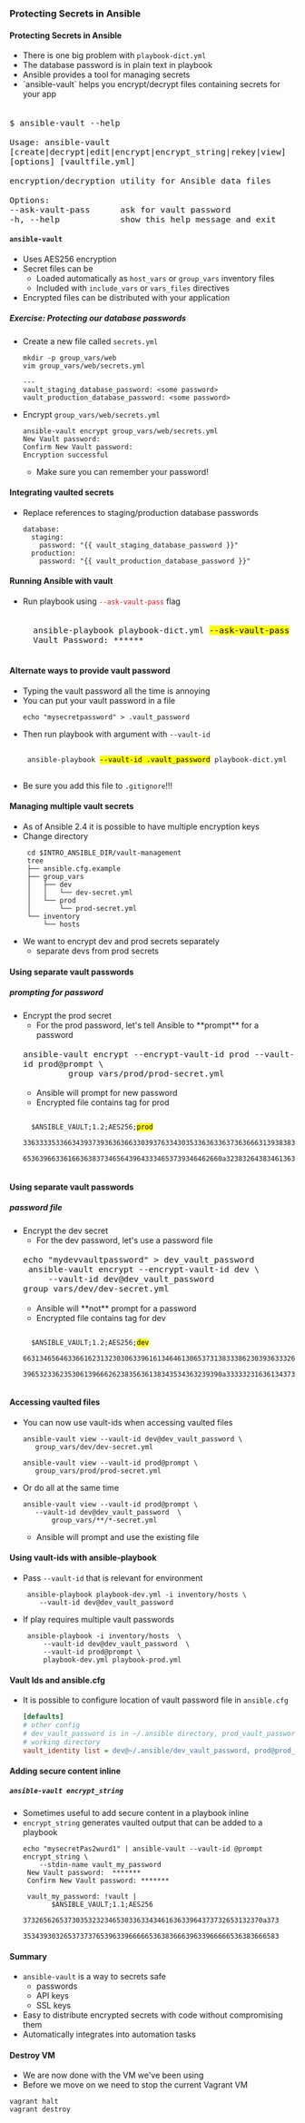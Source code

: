 ### Protecting Secrets in Ansible


#### Protecting Secrets in Ansible

* There is one big problem with <!-- .element: class="fragment" data-fragment-index="0" -->`playbook-dict.yml`
* The database password is in plain text in playbook <!-- .element: class="fragment" data-fragment-index="1" -->
* Ansible provides a tool for managing secrets <!-- .element: class="fragment" data-fragment-index="2" -->
* <!-- .element: class="fragment" data-fragment-index="3" -->`ansible-vault` helps you encrypt/decrypt files containing secrets for your app

<pre class="fragment" data-fragment-index="4" style="font-size:13pt;"><code data-trim>
$ ansible-vault --help

Usage: ansible-vault [create|decrypt|edit|encrypt|encrypt_string|rekey|view] [options] [vaultfile.yml]

encryption/decryption utility for Ansible data files

Options:
--ask-vault-pass      ask for vault password
-h, --help            show this help message and exit
</code></pre>



#### `ansible-vault`

* Uses AES256 encryption
* Secret files can be
   * Loaded automatically as `host_vars` or `group_vars` inventory files
   * Included with `include_vars` or `vars_files` directives
* Encrypted files can be distributed with your application



##### Exercise: Protecting our database passwords
* Create a new file called `secrets.yml`
   ```
   mkdir -p group_vars/web
   vim group_vars/web/secrets.yml
   ```
   ```
   ---
   vault_staging_database_password: <some password>
   vault_production_database_password: <some password>
   ```
   <!-- .element: style="font-size:12pt;"  -->
* Encrypt `group_vars/web/secrets.yml`
   ```
   ansible-vault encrypt group_vars/web/secrets.yml
   New Vault password: 
   Confirm New Vault password: 
   Encryption successful

   ```
   <!-- .element: style="font-size:12pt;"  -->
   * Make sure you can remember your password!



#### Integrating vaulted secrets
* Replace references to staging/production database passwords
   ```
   database:
     staging:
       password: "{{ vault_staging_database_password }}"
     production:
       password: "{{ vault_production_database_password }}"
   ```



#### Running Ansible with vault
* Run playbook using <code style="color:red;">--ask-vault-pass</code> flag
   <pre style="font-size:13pt;"><code data-trim data-noescape>
    ansible-playbook playbook-dict.yml <mark>--ask-vault-pass</mark>
    Vault Password: ******
   </code></pre>



#### Alternate ways to provide vault password
* Typing the vault password all the time is annoying <!-- .element: class="fragment" data-fragment-index="0" -->
* You can put your vault password in a file <!-- .element: class="fragment" data-fragment-index="1" -->
   ```
   echo "mysecretpassword" > .vault_password
   ```
* Then run playbook with argument with <!-- .element: class="fragment" data-fragment-index="3" -->`--vault-id`
   <pre style="font-size:11pt;"><code class="shell" data-trim data-noescape>
   ansible-playbook <mark>--vault-id .vault_password</mark> playbook-dict.yml
   </code></pre>
* Be sure you add this file to <!-- .element: class="fragment" data-fragment-index="4" -->`.gitignore`!!!


#### Managing multiple vault secrets
* As of Ansible 2.4 it is possible to have multiple encryption keys
* <!-- .element: class="fragment" data-fragment-index="0" -->Change directory
   ```
    cd $INTRO_ANSIBLE_DIR/vault-management
    tree
    ├── ansible.cfg.example
    ├── group_vars
    │   ├── dev
    │   │   └── dev-secret.yml
    │   └── prod
    │       └── prod-secret.yml
    └── inventory
        └── hosts
   ```
* <!-- .element: class="fragment" data-fragment-index="1" -->We want to encrypt dev and prod secrets separately
  * separate devs from prod secrets



#### Using separate vault passwords
##### prompting for password
* <!-- .element: class="fragment" data-fragment-index="0" -->Encrypt the prod secret
   * <!-- .element: class="fragment" data-fragment-index="1" -->For the prod password, let's tell Ansible to **prompt** for a password
   <pre class="fragment" data-fragment-index="1" style="font-size:13pt;"><code data-noescape>ansible-vault encrypt --encrypt-vault-id prod --vault-id prod@prompt \
           group_vars/prod/prod-secret.yml</code></pre>
   * <!-- .element: class="fragment" data-fragment-index="2" -->Ansible will prompt for new password
   * <!-- .element: class="fragment" data-fragment-index="3" -->Encrypted file contains tag for prod
   <pre><code data-noescape>
    $ANSIBLE_VAULT;1.2;AES256;<mark>prod</mark>
    33633335336634393739363636633039376334303533636336373636663139383837663531353134
    6536396633616636383734656439643334653739346462660a323832643834613636393339346232
   </code></pre>



#### Using separate vault passwords
##### password file
* <!-- .element: class="fragment" data-fragment-index="0" -->Encrypt the dev secret
   * <!-- .element: class="fragment" data-fragment-index="1" -->For the dev password, let's use a password file
   <pre class="fragment" data-fragment-index="1" style="font-size:13pt;"><code data-noescape class="shell">echo "mydevvaultpassword" > dev_vault_password
   ansible-vault encrypt --encrypt-vault-id dev \
       --vault-id dev@dev_vault_password group_vars/dev/dev-secret.yml</code></pre>
   * <!-- .element: class="fragment" data-fragment-index="2" -->Ansible will **not** prompt for a password
   * <!-- .element: class="fragment" data-fragment-index="3" -->Encrypted file contains tag for dev
   <pre><code data-noescape>
    $ANSIBLE_VAULT;1.2;AES256;<mark>dev</mark>
    66313465646336616231323030633961613464613065373138333862303936333266653366366639
    3965323362353061396662623835636138343534363239390a333332316361343737666137396439
   </code></pre>



#### Accessing vaulted files
* <!-- .element: class="fragment stretch" data-fragment-index="0" -->You can now use vault-ids when accessing vaulted files
   ```
   ansible-vault view --vault-id dev@dev_vault_password \
      group_vars/dev/dev-secret.yml
   ```
   ```
   ansible-vault view --vault-id prod@prompt \
      group_vars/prod/prod-secret.yml
   ```
* <!-- .element: class="fragment" data-fragment-index="1" -->Or do all at the same time
   ```
   ansible-vault view --vault-id prod@prompt \
      --vault-id dev@dev_vault_password  \
          group_vars/**/*-secret.yml
   ```
   * Ansible will prompt and use the existing file



#### Using vault-ids with ansible-playbook
* Pass `--vault-id` that is relevant for environment 
   ```
    ansible-playbook playbook-dev.yml -i inventory/hosts \
       --vault-id dev@dev_vault_password
   ```
   <!-- style="font-size:12pt;" --> 
* If play requires multiple vault passwords
   ```
    ansible-playbook -i inventory/hosts  \
        --vault-id dev@dev_vault_password  \ 
        --vault-id prod@prompt \
        playbook-dev.yml playbook-prod.yml
   ```



#### Vault Ids and ansible.cfg
* It is possible to configure location of vault password file in `ansible.cfg`
   ```ini
   [defaults]
   # other config
   # dev_vault_password is in ~/.ansible directory, prod_vault_password in
   # working directory
   vault_identity list = dev@~/.ansible/dev_vault_password, prod@prod_vault_password
   ```


#### Adding secure content inline
##### `ansible-vault encrypt_string`
* Sometimes useful to add secure content in a playbook inline
* `encrypt_string` generates vaulted output that can be added to a playbook
   ```
   echo "mysecretPas2wurd1" | ansible-vault --vault-id @prompt encrypt_string \
       --stdin-name vault_my_password
    New Vault password:  *******
    Confirm New Vault password: *******
   ```
   <!-- .element: style="font-size:12pt;"  -->
   ```
    vault_my_password: !vault |
          $ANSIBLE_VAULT;1.1;AES256
          37326562653730353232346530336334346163633964373732653132370a373
          353439303265373737653963396666653638366639633966666536383666583
   ```
   <!-- .element: style="font-size:12pt;"  class="fragment" data-fragment-index="0" -->



#### Summary
* `ansible-vault` is a way to secrets safe
   * passwords
   * API keys
   * SSL keys
* Easy to distribute encrypted secrets with code without compromising them
* Automatically integrates into automation tasks


#### Destroy VM
* We are now done with the VM we've been using
* Before we move on we need to stop the current Vagrant VM

```
vagrant halt
vagrant destroy
```
